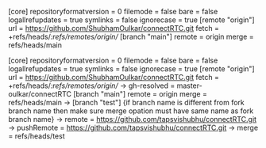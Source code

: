 [core]
repositoryformatversion = 0
filemode = false
bare = false
logallrefupdates = true
symlinks = false
ignorecase = true
[remote "origin"]
url = https://github.com/ShubhamOulkar/connectRTC.git
fetch = +refs/heads/_:refs/remotes/origin/_
[branch "main"]
remote = origin
merge = refs/heads/main

[core]
repositoryformatversion = 0
filemode = false
bare = false
logallrefupdates = true
symlinks = false
ignorecase = true
[remote "origin"]
url = https://github.com/ShubhamOulkar/connectRTC.git
fetch = +refs/heads/_:refs/remotes/origin/_
-> gh-resolved = master-oulkar/connectRTC
[branch "main"]
remote = origin
merge = refs/heads/main
-> [branch "test"] {if branch name is different from fork branch name then make sure merge opation must have same name as fork branch name}
-> remote = https://github.com/tapsvishubhu/connectRTC.git
-> pushRemote = https://github.com/tapsvishubhu/connectRTC.git
-> merge = refs/heads/test
